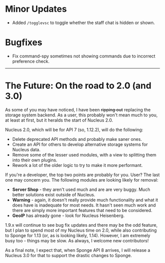 # Minor Updates

* Added `/togglevsc` to toggle whether the staff chat is hidden or shown.

# Bugfixes

* Fix command-spy sometimes not showing commands due to incorrect preference check.

---

# The Future: On the road to 2.0 (and 3.0)

As some of you may have noticed, I have been ~~ripping out~~ replacing the storage system backend. As a user, this
probably won't mean much to you, at least at first, but it heralds the start of Nucleus 2.0.

Nucleus 2.0, which will be for API 7 (so, 1.12.2), will do the following:

* Delete deprecated API methods and probably make saner ones.
* Create an API for others to develop alternative storage systems for Nucleus data.
* Remove some of the lesser used modules, with a view to splitting them into their own plugins.
* Rework a lot of the older logic to try to make it more performant.

If you're a developer, the top two points are probably for you. User? The last one may concern you. The following
modules are looking likely for removal:

* **Server Shop** - they aren't used much and are are very buggy. Much better solutions exist outside of Nucleus.
* **Warning** - again, it doesn't really provide much functionality and what it does have is inadequate for most needs.
It hasn't seen much work and there are simply more important features that need to be considered.
* **GeoIP** has already gone - look for Nucleus Heisenberg. 

1.9.x will continue to see bug fix updates and there may be the odd feature, but I plan to spend most of my Nucleus time 
on 2.0, while also contributing to Sponge for 1.13 (or, as is looking likely, 1.14). However, I am extremely busy too -
things may be slow. As always, I welcome new contributors!

As a final note, I expect that, when Sponge API 8 arrives, I will release a Nucleus 3.0 for that to support the drastic 
changes to Sponge.